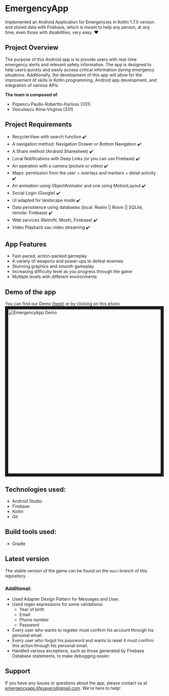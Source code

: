 # EmergencyApp

Implemented an Android Application for Emergencies in Kotlin 1.7.0 version and stored data with Firebase, which is meant to help any person, at any time, even those with disabilities, very easy. :heart:

## Project Overview

The purpose of this Android app is to provide users with real-time emergency alerts and relevant safety information. The app is designed to help users quickly and easily access critical information during emergency situations. Additionally, the development of this app will allow for the improvement of skills in Kotlin programming, Android app development, and integration of various APIs.

**The team is composed of**:

- Popescu Paullo-Robertto-Karloss (331)
- Voiculescu Alina-Virginia (331)

## Project Requirements

- RecyclerView with search function ✔️
- A navigation method: Navigation Drawer or Bottom Navigation ✔️
- A Share method (Android Sharesheet) ✔️
- Local Notifications with Deep Links (or you can use Firebase) ✔️
- An operation with a camera (picture or video) ✔️
- Maps: permission from the user + overlays and markers + detail activity ✔️
- An animation using ObjectAnimator and one using MotionLayout ✔️
- Social Login (Google) ✔️
- UI adapted for landscape mode ✔️
- Data persistence using databases (local: Realm || Room || SQLite, remote: Firebase) ✔️
- Web services (Retrofit, Moshi, Firebase) ✔️
- Video Playback sau video streaming ✔️

## App Features

- Fast-paced, action-packed gameplay
- A variety of weapons and power-ups to defeat enemies
- Stunning graphics and smooth gameplay
- Increasing difficulty level as you progress through the game
- Multiple levels with different environments

## Demo of the app

You can find our Demo [(here)](youtube.com)
or by clicking on this photo:
<a href="youtube.com" target="_blank"><img src="imgur.com" alt="EmergencyApp Demo" width="750" height="540" border="10"></a>

## Technologies used:

- Android Studio
- Firebase
- Kotlin
- Git

## Build tools used:

- Gradle

## Latest version

The stable version of the game can be found on the `main` branch of this repository.

### Additional:

- Used Adapter Design Pattern for Messages and User.
- Used regex expressions for some validations:
  - Year of birth
  - Email
  - Phone number
  - Password
- Every user who wants to register must confirm his account through his personal email.
- Every user who forgot his password and wants to reset it must confirm this action through his personal email.
- Handled various exceptions, such as those generated by Firebase Database statements, to make debugging easier.

## Support

If you have any issues or questions about the app, please contact us at emergencyapp.lifesavers@gmail.com. We're here to help!
